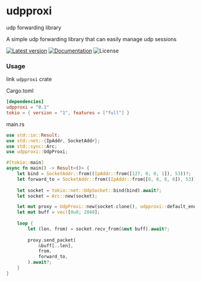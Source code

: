 udpproxi
===

udp forwarding library

A simple udp forwarding library that can easily manage udp sessions

[![Latest version](https://img.shields.io/crates/v/udpproxi.svg)](https://crates.io/crates/udpproxi)
[![Documentation](https://docs.rs/udpproxi/badge.svg)](https://docs.rs/udpproxi)
![License](https://img.shields.io/crates/l/log.svg)

### Usage

link `udpproxi` crate

Cargo.toml
```toml
[dependencies]
udpproxi = "0.1"
tokio = { version = "1", features = ["full"] }
```

main.rs

```rust
use std::io::Result;
use std::net::{IpAddr, SocketAddr};
use std::sync::Arc;
use udpproxi::UdpProxi;

#[tokio::main]
async fn main() -> Result<()> {
    let bind = SocketAddr::from((IpAddr::from([127, 0, 0, 1]), 53))?;
    let forward_to = SocketAddr::from((IpAddr::from([8, 8, 8, 8]), 53))?;
    
    let socket = tokio::net::UdpSocket::bind(bind).await?;
    let socket = Arc::new(socket);

    let mut proxy = UdpProxi::new(socket.clone(), udpproxi::default_endpoint_creator);
    let mut buff = vec![0u8; 2048];
    
    loop {
        let (len, from) = socket.recv_from(&mut buff).await?;
        
        proxy.send_packet(
            &buff[..len],
            from,
            forward_to,
        ).await?;
    }
}
```
